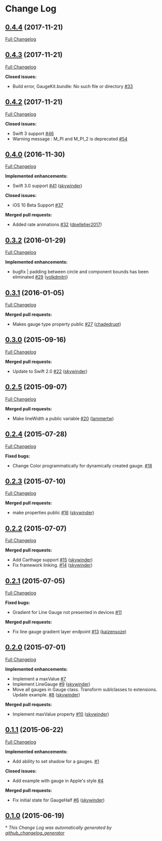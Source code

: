 # Change Log

## [0.4.4](https://github.com/skywinder/GaugeKit/tree/0.4.4) (2017-11-21)
[Full Changelog](https://github.com/skywinder/GaugeKit/compare/0.4.3...0.4.4)

## [0.4.3](https://github.com/skywinder/GaugeKit/tree/0.4.3) (2017-11-21)
[Full Changelog](https://github.com/skywinder/GaugeKit/compare/0.4.2...0.4.3)

**Closed issues:**

- Build error, GaugeKit.bundle: No such file or directory [\#33](https://github.com/skywinder/GaugeKit/issues/33)

## [0.4.2](https://github.com/skywinder/GaugeKit/tree/0.4.2) (2017-11-21)
[Full Changelog](https://github.com/skywinder/GaugeKit/compare/0.4.0...0.4.2)

**Closed issues:**

- Swift 3 support [\#46](https://github.com/skywinder/GaugeKit/issues/46)
- Warning message : M\_PI and M\_PI\_2 is deprecated [\#54](https://github.com/skywinder/GaugeKit/issues/54)

## [0.4.0](https://github.com/skywinder/GaugeKit/tree/0.4.0) (2016-11-30)
[Full Changelog](https://github.com/skywinder/GaugeKit/compare/0.3.2...0.4.0)

**Implemented enhancements:**

- Swift 3.0 support [\#41](https://github.com/skywinder/GaugeKit/pull/41) ([skywinder](https://github.com/skywinder))

**Closed issues:**

- iOS 10 Beta Support [\#37](https://github.com/skywinder/GaugeKit/issues/37)

**Merged pull requests:**

- Added rate animations [\#32](https://github.com/skywinder/GaugeKit/pull/32) ([dpelletier2017](https://github.com/dpelletier2017))

## [0.3.2](https://github.com/skywinder/GaugeKit/tree/0.3.2) (2016-01-29)
[Full Changelog](https://github.com/skywinder/GaugeKit/compare/0.3.1...0.3.2)

**Implemented enhancements:**

- bugfix | padding between circle and component bounds has been eliminated [\#29](https://github.com/skywinder/GaugeKit/pull/29) ([volkdmitri](https://github.com/volkdmitri))

## [0.3.1](https://github.com/skywinder/GaugeKit/tree/0.3.1) (2016-01-05)
[Full Changelog](https://github.com/skywinder/GaugeKit/compare/0.3.0...0.3.1)

**Merged pull requests:**

- Makes gauge type property public [\#27](https://github.com/skywinder/GaugeKit/pull/27) ([chadedrupt](https://github.com/chadedrupt))

## [0.3.0](https://github.com/skywinder/GaugeKit/tree/0.3.0) (2015-09-16)
[Full Changelog](https://github.com/skywinder/GaugeKit/compare/0.2.5...0.3.0)

**Merged pull requests:**

- Update to Swift 2.0 [\#22](https://github.com/skywinder/GaugeKit/pull/22) ([skywinder](https://github.com/skywinder))

## [0.2.5](https://github.com/skywinder/GaugeKit/tree/0.2.5) (2015-09-07)
[Full Changelog](https://github.com/skywinder/GaugeKit/compare/0.2.4...0.2.5)

**Merged pull requests:**

- Make lineWidth a public variable [\#20](https://github.com/skywinder/GaugeKit/pull/20) ([lammertw](https://github.com/lammertw))

## [0.2.4](https://github.com/skywinder/GaugeKit/tree/0.2.4) (2015-07-28)
[Full Changelog](https://github.com/skywinder/GaugeKit/compare/0.2.3...0.2.4)

**Fixed bugs:**

- Change Color programmatically for dynamically created gauge. [\#18](https://github.com/skywinder/GaugeKit/issues/18)

## [0.2.3](https://github.com/skywinder/GaugeKit/tree/0.2.3) (2015-07-10)
[Full Changelog](https://github.com/skywinder/GaugeKit/compare/0.2.2...0.2.3)

**Merged pull requests:**

- make properties public [\#16](https://github.com/skywinder/GaugeKit/pull/16) ([skywinder](https://github.com/skywinder))

## [0.2.2](https://github.com/skywinder/GaugeKit/tree/0.2.2) (2015-07-07)
[Full Changelog](https://github.com/skywinder/GaugeKit/compare/0.2.1...0.2.2)

**Merged pull requests:**

- Add Carthage support [\#15](https://github.com/skywinder/GaugeKit/pull/15) ([skywinder](https://github.com/skywinder))
- Fix framework linking. [\#14](https://github.com/skywinder/GaugeKit/pull/14) ([skywinder](https://github.com/skywinder))

## [0.2.1](https://github.com/skywinder/GaugeKit/tree/0.2.1) (2015-07-05)
[Full Changelog](https://github.com/skywinder/GaugeKit/compare/0.2.0...0.2.1)

**Fixed bugs:**

- Gradient for Line Gauge not presented in devices [\#11](https://github.com/skywinder/GaugeKit/issues/11)

**Merged pull requests:**

- Fix line gauge gradient layer endpoint [\#13](https://github.com/skywinder/GaugeKit/pull/13) ([kaizensoze](https://github.com/kaizensoze))

## [0.2.0](https://github.com/skywinder/GaugeKit/tree/0.2.0) (2015-07-01)
[Full Changelog](https://github.com/skywinder/GaugeKit/compare/0.1.1...0.2.0)

**Implemented enhancements:**

- Implement a maxValue [\#7](https://github.com/skywinder/GaugeKit/issues/7)
- Implement LineGauge [\#9](https://github.com/skywinder/GaugeKit/pull/9) ([skywinder](https://github.com/skywinder))
- Move all gauges in Gauge class. Transform sublclasses to extensions. Update example. [\#8](https://github.com/skywinder/GaugeKit/pull/8) ([skywinder](https://github.com/skywinder))

**Merged pull requests:**

- Implement maxValue property [\#10](https://github.com/skywinder/GaugeKit/pull/10) ([skywinder](https://github.com/skywinder))

## [0.1.1](https://github.com/skywinder/GaugeKit/tree/0.1.1) (2015-06-22)
[Full Changelog](https://github.com/skywinder/GaugeKit/compare/0.1.0...0.1.1)

**Implemented enhancements:**

- Add ability to set shadow for a gauges. [\#1](https://github.com/skywinder/GaugeKit/issues/1)

**Closed issues:**

- Add example with gauge in Apple's style [\#4](https://github.com/skywinder/GaugeKit/issues/4)

**Merged pull requests:**

- Fix initial state for GaugeHalf [\#6](https://github.com/skywinder/GaugeKit/pull/6) ([skywinder](https://github.com/skywinder))

## [0.1.0](https://github.com/skywinder/GaugeKit/tree/0.1.0) (2015-06-19)


\* *This Change Log was automatically generated by [github_changelog_generator](https://github.com/skywinder/Github-Changelog-Generator)*